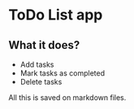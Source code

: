 # ToDo List app

## What it does?

* Add tasks
* Mark tasks as completed
* Delete tasks

All this is saved on markdown files.
